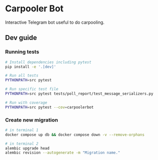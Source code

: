 # Carpooler Bot

Interactive Telegram bot useful to do carpooling.

## Dev guide

### Running tests

```bash
# Install dependencies including pytest
pip install -e '.[dev]'

# Run all tests
PYTHONPATH=src pytest

# Run specific test file
PYTHONPATH=src pytest tests/poll_report/test_message_serializers.py

# Run with coverage
PYTHONPATH=src pytest --cov=carpoolerbot
```

### Create new migration

```bash
# in terminal 1
docker compose up db && docker compose down -v --remove-orphans

# in terminal 2
alembic upgrade head
alembic revision --autogenerate -m "Migration name."
```
